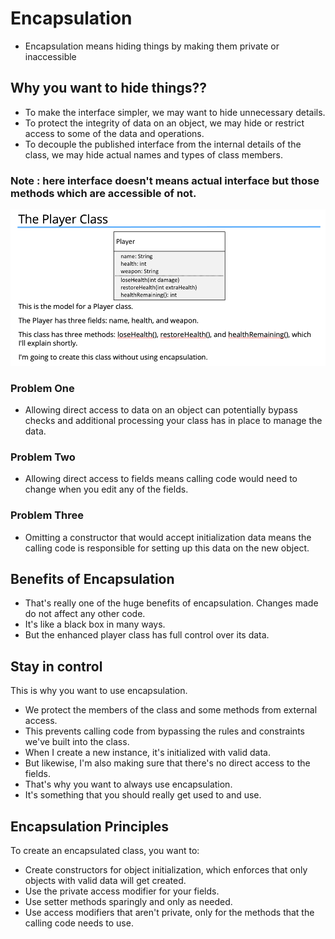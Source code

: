 # Encapsulation
- Encapsulation means hiding things by making them private or inaccessible

## Why you want to hide things??
- To make the interface simpler, we may want to hide unnecessary details.
- To protect the integrity of data on an object, we may hide or restrict access to some of the data and operations.
- To decouple the published interface from the internal details of the class, we may hide actual names and types of class members.

### Note : here interface doesn't means actual interface but those methods which are accessible of not.

![img.png](../../img/encap1.png)

### Problem One
- Allowing direct access to data on an object can potentially bypass checks and additional processing your class has in place to manage the data.

### Problem Two
- Allowing direct access to fields means calling code would need to change when you edit any of the fields.

### Problem Three
- Omitting a constructor that would accept initialization data means the calling code is responsible for setting up this data on the new object.


## Benefits of Encapsulation
- That's really one of the huge benefits of encapsulation. Changes made do not affect any other code.
- It's like a black box in many ways.
- But the enhanced player class has full control over its data.

## Stay in control
This is why you want to use encapsulation.
- We protect the members of the class and some methods from external access.
- This prevents calling code from bypassing the rules and constraints we've built into the class.
- When I create a new instance, it's initialized with valid data.
- But likewise, I'm also making sure that there's no direct access to the fields.
- That's why you want to always use encapsulation.
- It's something that you should really get used to and use.

## Encapsulation Principles
To create an encapsulated class, you want to:
 - Create constructors for object initialization, which enforces that only objects with valid data will get created.
 - Use the private access modifier for your fields.
 - Use setter methods sparingly and only as needed.
 - Use access modifiers that aren't private, only for the methods that the calling code needs to use.


